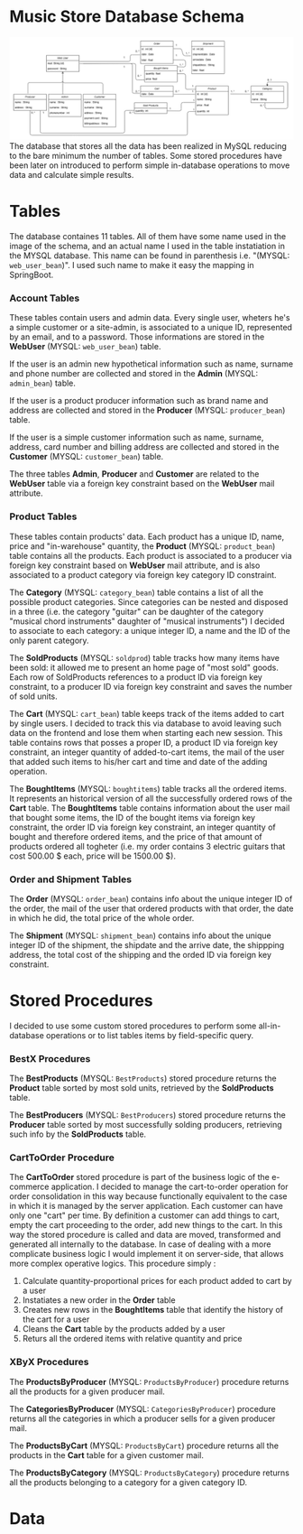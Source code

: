 # Music Store Database Schema
![...loading...](https://github.com/iambrunoromano/MusicStore/blob/main/MusicStore/db/MusicStoreUML.png?raw=true)
The database that stores all the data has been realized in MySQL reducing to the bare minimum the number of tables. Some stored procedures have been later on introduced to perform simple in-database operations to move data and calculate simple results. 

# Tables
The database containes 11 tables. All of them have some name used in the image of the schema, and an actual name I used in the table instatiation in the MYSQL database. This name can be found in parenthesis i.e. "(MYSQL: `web_user_bean`)". I used such name to make it easy the mapping in SpringBoot. 

### Account Tables

These tables contain users and admin data. Every single user, wheters he's a simple customer or a site-admin, is associated to a unique ID, represented by an email, and to a password. Those informations are stored in the **WebUser** (MYSQL: `web_user_bean`) table. 

If the user is an admin new hypothetical information such as name, surname and phone number are collected and stored in the **Admin** (MYSQL: `admin_bean`) table. 

If the user is a product producer information such as brand name and address are collected and stored in the **Producer** (MYSQL: `producer_bean`) table. 

If the user is a simple customer information such as name, surname, address, card number and billing address are collected and stored in the **Customer** (MYSQL: `customer_bean`) table. 

The three tables **Admin**, **Producer** and **Customer** are related to the **WebUser** table via a foreign key constraint based on the **WebUser** mail attribute. 

### Product Tables

These tables contain products' data. Each product has a unique ID, name, price and "in-warehouse" quantity, the **Product** (MYSQL: `product_bean`) table contains all the products. Each product is associated to a producer via foreign key constraint based on **WebUser** mail attribute, and is also associated to a product category via foreign key category ID constraint. 

The **Category** (MYSQL: `category_bean`) table contains a list of all the possible product categories. Since categories can be nested and disposed in a three (i.e. the category "guitar" can be daughter of the category "musical chord instruments" daughter of "musical instruments") I decided to associate to each category: a unique integer ID, a name and the ID of the only parent category. 

The **SoldProducts** (MYSQL: `soldprod`) table tracks how many items have been sold: it allowed me to present an home page of "most sold" goods. Each row of SoldProducts references to a product ID via foreign key constraint, to a producer ID via foreign key constraint and saves the number of sold units. 

The **Cart** (MYSQL: `cart_bean`) table keeps track of the items added to cart by single users. I decided to track this via database to avoid leaving such data on the frontend and lose them when starting each new session. This table contains rows that posses a proper ID, a product ID via foreign key constraint, an integer quantity of added-to-cart items, the mail of the user that added such items to his/her cart and time and date of the adding operation. 

The **BoughtItems** (MYSQL: `boughtitems`) table tracks all the ordered items. It represents an historical version of all the successfully ordered rows of the **Cart** table. The **BoughtItems** table contains information about the user mail that bought some items, the ID of the bought items via foreign key constraint, the order ID via foreign key constraint, an integer quantity of bought and therefore ordered items, and the price of that amount of products ordered all togheter (i.e. my order contains 3 electric guitars that cost 500.00 $ each, price will be 1500.00 $).

### Order and Shipment Tables

The **Order** (MYSQL: `order_bean`) contains info about the unique integer ID of the order, the mail of the user that ordered products with that order, the date in which he did, the total price of the whole order. 

The **Shipment** (MYSQL: `shipment_bean`) contains info about the unique integer ID of the shipment, the shipdate and the arrive date, the shippping address, the total cost of the shipping and the orded ID via foreign key constraint. 

# Stored Procedures

I decided to use some custom stored procedures to perform some all-in-database operations or to list tables items by field-specific query.

### BestX Procedures

The **BestProducts** (MYSQL: `BestProducts`) stored procedure returns the **Product** table sorted by most sold units, retrieved by the **SoldProducts** table. 

The **BestProducers** (MYSQL: `BestProducers`) stored procedure returns the **Producer** table sorted by most successfully solding producers, retrieving such info by the **SoldProducts** table. 

### CartToOrder Procedure

The **CartToOrder** stored procedure is part of the business logic of the e-commerce application. I decided to manage the cart-to-order operation for order consolidation in this way because functionally equivalent to the case in which it is managed by the server application. Each customer can have only one "cart" per time. By definition a customer can add things to cart, empty the cart proceeding to the order, add new things to the cart. In this way the stored procedure is called and data are moved, transformed and generated all internally to the database. In case of dealing with a more complicate business logic I would implement it on server-side, that allows more complex operative logics. This procedure simply :
1. Calculate quantity-proportional prices for each product added to cart by a user
2. Instatiates a new order in the **Order** table
3. Creates new rows in the **BoughtItems** table that identify the history of the cart for a user
4. Cleans the **Cart** table by the products added by a user
5. Returs all the ordered items with relative quantity and price

### XByX Procedures

The **ProductsByProducer** (MYSQL: `ProductsByProducer`) procedure returns all the products for a given producer mail.  

The **CategoriesByProducer** (MYSQL: `CategoriesByProducer`) procedure returns all the categories in which a producer sells for a given producer mail.

The **ProductsByCart** (MYSQL: `ProductsByCart`) procedure returns all the products in the **Cart** table for a given customer mail.

The **ProductsByCategory** (MYSQL: `ProductsByCategory`) procedure returns all the products belonging to a category for a given category ID.

# Data
